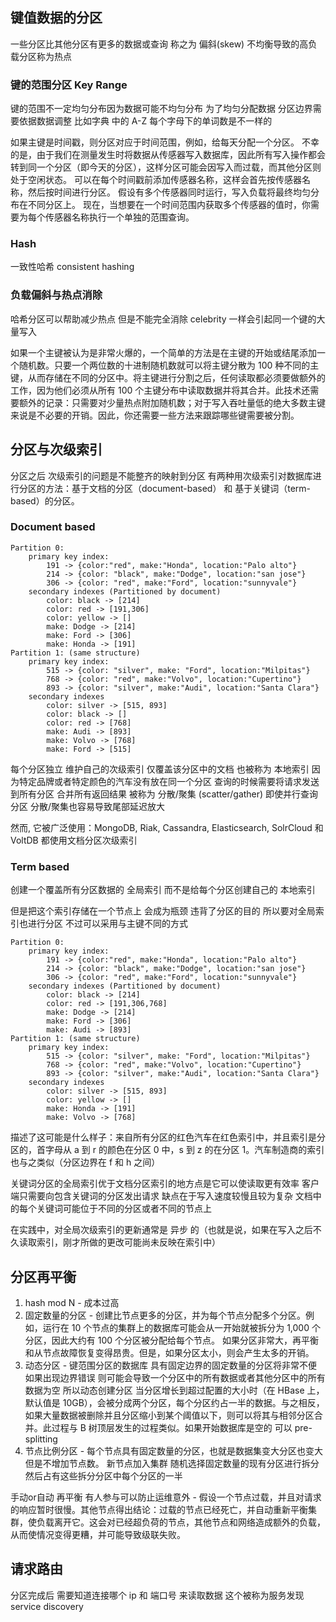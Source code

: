 ## 键值数据的分区
一些分区比其他分区有更多的数据或查询 称之为 偏斜(skew) 不均衡导致的高负载分区称为热点
### 键的范围分区 Key Range
键的范围不一定均匀分布因为数据可能不均匀分布 为了均匀分配数据 分区边界需要依据数据调整 比如字典 中的 A-Z 每个字母下的单词数是不一样的

 如果主键是时间戳，则分区对应于时间范围，例如，给每天分配一个分区。 不幸的是，由于我们在测量发生时将数据从传感器写入数据库，因此所有写入操作都会转到同一个分区（即今天的分区），这样分区可能会因写入而过载，而其他分区则处于空闲状态。 可以在每个时间戳前添加传感器名称，这样会首先按传感器名称，然后按时间进行分区。 假设有多个传感器同时运行，写入负载将最终均匀分布在不同分区上。 现在，当想要在一个时间范围内获取多个传感器的值时，你需要为每个传感器名称执行一个单独的范围查询。

 ### Hash
 一致性哈希 consistent hashing

 ### 负载偏斜与热点消除
 哈希分区可以帮助减少热点 但是不能完全消除 celebrity 一样会引起同一个键的大量写入

 如果一个主键被认为是非常火爆的，一个简单的方法是在主键的开始或结尾添加一个随机数。只要一个两位数的十进制随机数就可以将主键分散为 100 种不同的主键，从而存储在不同的分区中。将主键进行分割之后，任何读取都必须要做额外的工作，因为他们必须从所有 100 个主键分布中读取数据并将其合并。此技术还需要额外的记录：只需要对少量热点附加随机数；对于写入吞吐量低的绝大多数主键来说是不必要的开销。因此，你还需要一些方法来跟踪哪些键需要被分割。

 ## 分区与次级索引
分区之后 次级索引的问题是不能整齐的映射到分区 有两种用次级索引对数据库进行分区的方法：基于文档的分区（document-based） 和 基于关键词（term-based）的分区。
### Document based
```
Partition 0:
    primary key index:
        191 -> {color:"red", make:"Honda", location:"Palo alto"}
        214 -> {color: "black", make:"Dodge", location:"san jose"}
        306 -> {color: "red", make:"Ford", location:"sunnyvale"}
    secondary indexes (Partitioned by document)
        color: black -> [214]
        color: red -> [191,306]
        color: yellow -> []
        make: Dodge -> [214]
        make: Ford -> [306]
        make: Honda -> [191]
Partition 1: (same structure)
    primary key index:
        515 -> {color: "silver", make: "Ford", location:"Milpitas"}
        768 -> {color: "red", make:"Volvo", location:"Cupertino"}
        893 -> {color: "silver", make:"Audi", location:"Santa Clara"}
    secondary indexes
        color: silver -> [515, 893]
        color: black -> []
        color: red -> [768]
        make: Audi -> [893]
        make: Volvo -> [768]
        make: Ford -> [515]
```
每个分区独立 维护自己的次级索引 仅覆盖该分区中的文档 也被称为 本地索引 因为特定品牌或者特定颜色的汽车没有放在同一个分区 查询的时候需要将请求发送到所有分区 合并所有返回结果 被称为 分散/聚集 (scatter/gather) 即使并行查询分区 分散/聚集也容易导致尾部延迟放大

然而, 它被广泛使用：MongoDB, Riak, Cassandra, Elasticsearch, SolrCloud 和 VoltDB 都使用文档分区次级索引

### Term based
创建一个覆盖所有分区数据的 全局索引 而不是给每个分区创建自己的 本地索引 

但是把这个索引存储在一个节点上 会成为瓶颈 违背了分区的目的 所以要对全局索引也进行分区 不过可以采用与主键不同的方式

```
Partition 0:
    primary key index:
        191 -> {color:"red", make:"Honda", location:"Palo alto"}
        214 -> {color: "black", make:"Dodge", location:"san jose"}
        306 -> {color: "red", make:"Ford", location:"sunnyvale"}
    secondary indexes (Partitioned by document)
        color: black -> [214]
        color: red -> [191,306,768]
        make: Dodge -> [214]
        make: Ford -> [306]
        make: Audi -> [893]
Partition 1: (same structure)
    primary key index:
        515 -> {color: "silver", make: "Ford", location:"Milpitas"}
        768 -> {color: "red", make:"Volvo", location:"Cupertino"}
        893 -> {color: "silver", make:"Audi", location:"Santa Clara"}
    secondary indexes
        color: silver -> [515, 893]
        color: yellow -> []
        make: Honda -> [191]
        make: Volvo -> [768]
```
描述了这可能是什么样子：来自所有分区的红色汽车在红色索引中，并且索引是分区的，首字母从 a 到 r 的颜色在分区 0 中，s 到 z 的在分区 1。汽车制造商的索引也与之类似（分区边界在 f 和 h 之间）

关键词分区的全局索引优于文档分区索引的地方点是它可以使读取更有效率 客户端只需要向包含关键词的分区发出请求 缺点在于写入速度较慢且较为复杂 文档中的每个关键词可能位于不同的分区或者不同的节点上 

在实践中，对全局次级索引的更新通常是 异步 的（也就是说，如果在写入之后不久读取索引，刚才所做的更改可能尚未反映在索引中）

## 分区再平衡
1. hash mod N - 成本过高
2. 固定数量的分区 - 创建比节点更多的分区，并为每个节点分配多个分区。例如，运行在 10 个节点的集群上的数据库可能会从一开始就被拆分为 1,000 个分区，因此大约有 100 个分区被分配给每个节点。 如果分区非常大，再平衡和从节点故障恢复变得昂贵。但是，如果分区太小，则会产生太多的开销。
3. 动态分区 - 键范围分区的数据库 具有固定边界的固定数量的分区将非常不便 如果出现边界错误 则可能会导致一个分区中的所有数据或者其他分区中的所有数据为空 所以动态创建分区 当分区增长到超过配置的大小时（在 HBase 上，默认值是 10GB），会被分成两个分区，每个分区约占一半的数据。与之相反，如果大量数据被删除并且分区缩小到某个阈值以下，则可以将其与相邻分区合并。此过程与 B 树顶层发生的过程类似。如果开始数据库是空的 可以 pre-splitting
4. 节点比例分区 - 每个节点具有固定数量的分区，也就是数据集变大分区也变大但是不增加节点数。 新节点加入集群 随机选择固定数量的现有分区进行拆分 然后占有这些拆分分区中每个分区的一半

手动or自动 再平衡 有人参与可以防止运维意外 - 假设一个节点过载，并且对请求的响应暂时很慢。其他节点得出结论：过载的节点已经死亡，并自动重新平衡集群，使负载离开它。这会对已经超负荷的节点，其他节点和网络造成额外的负载，从而使情况变得更糟，并可能导致级联失败。

## 请求路由 
分区完成后 需要知道连接哪个 ip 和 端口号 来读取数据 这个被称为服务发现 service discovery